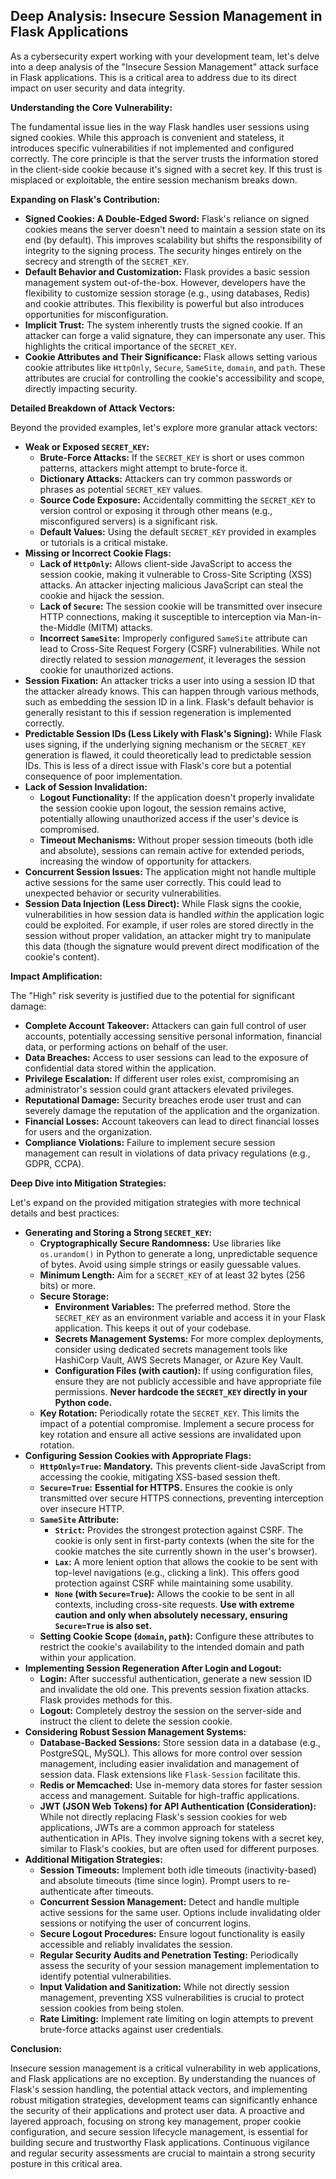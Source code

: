## Deep Analysis: Insecure Session Management in Flask Applications

As a cybersecurity expert working with your development team, let's delve into a deep analysis of the "Insecure Session Management" attack surface in Flask applications. This is a critical area to address due to its direct impact on user security and data integrity.

**Understanding the Core Vulnerability:**

The fundamental issue lies in the way Flask handles user sessions using signed cookies. While this approach is convenient and stateless, it introduces specific vulnerabilities if not implemented and configured correctly. The core principle is that the server trusts the information stored in the client-side cookie because it's signed with a secret key. If this trust is misplaced or exploitable, the entire session mechanism breaks down.

**Expanding on Flask's Contribution:**

* **Signed Cookies: A Double-Edged Sword:** Flask's reliance on signed cookies means the server doesn't need to maintain a session state on its end (by default). This improves scalability but shifts the responsibility of integrity to the signing process. The security hinges entirely on the secrecy and strength of the `SECRET_KEY`.
* **Default Behavior and Customization:** Flask provides a basic session management system out-of-the-box. However, developers have the flexibility to customize session storage (e.g., using databases, Redis) and cookie attributes. This flexibility is powerful but also introduces opportunities for misconfiguration.
* **Implicit Trust:** The system inherently trusts the signed cookie. If an attacker can forge a valid signature, they can impersonate any user. This highlights the critical importance of the `SECRET_KEY`.
* **Cookie Attributes and Their Significance:**  Flask allows setting various cookie attributes like `HttpOnly`, `Secure`, `SameSite`, `domain`, and `path`. These attributes are crucial for controlling the cookie's accessibility and scope, directly impacting security.

**Detailed Breakdown of Attack Vectors:**

Beyond the provided examples, let's explore more granular attack vectors:

* **Weak or Exposed `SECRET_KEY`:**
    * **Brute-Force Attacks:** If the `SECRET_KEY` is short or uses common patterns, attackers might attempt to brute-force it.
    * **Dictionary Attacks:** Attackers can try common passwords or phrases as potential `SECRET_KEY` values.
    * **Source Code Exposure:** Accidentally committing the `SECRET_KEY` to version control or exposing it through other means (e.g., misconfigured servers) is a significant risk.
    * **Default Values:**  Using the default `SECRET_KEY` provided in examples or tutorials is a critical mistake.
* **Missing or Incorrect Cookie Flags:**
    * **Lack of `HttpOnly`:** Allows client-side JavaScript to access the session cookie, making it vulnerable to Cross-Site Scripting (XSS) attacks. An attacker injecting malicious JavaScript can steal the cookie and hijack the session.
    * **Lack of `Secure`:**  The session cookie will be transmitted over insecure HTTP connections, making it susceptible to interception via Man-in-the-Middle (MITM) attacks.
    * **Incorrect `SameSite`:**  Improperly configured `SameSite` attribute can lead to Cross-Site Request Forgery (CSRF) vulnerabilities. While not directly related to session *management*, it leverages the session cookie for unauthorized actions.
* **Session Fixation:** An attacker tricks a user into using a session ID that the attacker already knows. This can happen through various methods, such as embedding the session ID in a link. Flask's default behavior is generally resistant to this if session regeneration is implemented correctly.
* **Predictable Session IDs (Less Likely with Flask's Signing):** While Flask uses signing, if the underlying signing mechanism or the `SECRET_KEY` generation is flawed, it could theoretically lead to predictable session IDs. This is less of a direct issue with Flask's core but a potential consequence of poor implementation.
* **Lack of Session Invalidation:**
    * **Logout Functionality:**  If the application doesn't properly invalidate the session cookie upon logout, the session remains active, potentially allowing unauthorized access if the user's device is compromised.
    * **Timeout Mechanisms:**  Without proper session timeouts (both idle and absolute), sessions can remain active for extended periods, increasing the window of opportunity for attackers.
* **Concurrent Session Issues:**  The application might not handle multiple active sessions for the same user correctly. This could lead to unexpected behavior or security vulnerabilities.
* **Session Data Injection (Less Direct):** While Flask signs the cookie, vulnerabilities in how session data is handled *within* the application logic could be exploited. For example, if user roles are stored directly in the session without proper validation, an attacker might try to manipulate this data (though the signature would prevent direct modification of the cookie's content).

**Impact Amplification:**

The "High" risk severity is justified due to the potential for significant damage:

* **Complete Account Takeover:** Attackers can gain full control of user accounts, potentially accessing sensitive personal information, financial data, or performing actions on behalf of the user.
* **Data Breaches:**  Access to user sessions can lead to the exposure of confidential data stored within the application.
* **Privilege Escalation:** If different user roles exist, compromising an administrator's session could grant attackers elevated privileges.
* **Reputational Damage:** Security breaches erode user trust and can severely damage the reputation of the application and the organization.
* **Financial Losses:**  Account takeovers can lead to direct financial losses for users and the organization.
* **Compliance Violations:**  Failure to implement secure session management can result in violations of data privacy regulations (e.g., GDPR, CCPA).

**Deep Dive into Mitigation Strategies:**

Let's expand on the provided mitigation strategies with more technical details and best practices:

* **Generating and Storing a Strong `SECRET_KEY`:**
    * **Cryptographically Secure Randomness:** Use libraries like `os.urandom()` in Python to generate a long, unpredictable sequence of bytes. Avoid using simple strings or easily guessable values.
    * **Minimum Length:** Aim for a `SECRET_KEY` of at least 32 bytes (256 bits) or more.
    * **Secure Storage:**
        * **Environment Variables:** The preferred method. Store the `SECRET_KEY` as an environment variable and access it in your Flask application. This keeps it out of your codebase.
        * **Secrets Management Systems:** For more complex deployments, consider using dedicated secrets management tools like HashiCorp Vault, AWS Secrets Manager, or Azure Key Vault.
        * **Configuration Files (with caution):** If using configuration files, ensure they are not publicly accessible and have appropriate file permissions. **Never hardcode the `SECRET_KEY` directly in your Python code.**
    * **Key Rotation:** Periodically rotate the `SECRET_KEY`. This limits the impact of a potential compromise. Implement a secure process for key rotation and ensure all active sessions are invalidated upon rotation.
* **Configuring Session Cookies with Appropriate Flags:**
    * **`HttpOnly=True`:**  **Mandatory.** This prevents client-side JavaScript from accessing the cookie, mitigating XSS-based session theft.
    * **`Secure=True`:** **Essential for HTTPS.**  Ensures the cookie is only transmitted over secure HTTPS connections, preventing interception over insecure HTTP.
    * **`SameSite` Attribute:**
        * **`Strict`:**  Provides the strongest protection against CSRF. The cookie is only sent in first-party contexts (when the site for the cookie matches the site currently shown in the user's browser).
        * **`Lax`:**  A more lenient option that allows the cookie to be sent with top-level navigations (e.g., clicking a link). This offers good protection against CSRF while maintaining some usability.
        * **`None` (with `Secure=True`):**  Allows the cookie to be sent in all contexts, including cross-site requests. **Use with extreme caution and only when absolutely necessary, ensuring `Secure=True` is also set.**
    * **Setting Cookie Scope (`domain`, `path`):**  Configure these attributes to restrict the cookie's availability to the intended domain and path within your application.
* **Implementing Session Regeneration After Login and Logout:**
    * **Login:** After successful authentication, generate a new session ID and invalidate the old one. This prevents session fixation attacks. Flask provides methods for this.
    * **Logout:**  Completely destroy the session on the server-side and instruct the client to delete the session cookie.
* **Considering Robust Session Management Systems:**
    * **Database-Backed Sessions:** Store session data in a database (e.g., PostgreSQL, MySQL). This allows for more control over session management, including easier invalidation and management of session data. Flask extensions like `Flask-Session` facilitate this.
    * **Redis or Memcached:**  Use in-memory data stores for faster session access and management. Suitable for high-traffic applications.
    * **JWT (JSON Web Tokens) for API Authentication (Consideration):** While not directly replacing Flask's session cookies for web applications, JWTs are a common approach for stateless authentication in APIs. They involve signing tokens with a secret key, similar to Flask's cookies, but are often used for different purposes.
* **Additional Mitigation Strategies:**
    * **Session Timeouts:** Implement both idle timeouts (inactivity-based) and absolute timeouts (time since login). Prompt users to re-authenticate after timeouts.
    * **Concurrent Session Management:**  Detect and handle multiple active sessions for the same user. Options include invalidating older sessions or notifying the user of concurrent logins.
    * **Secure Logout Procedures:** Ensure logout functionality is easily accessible and reliably invalidates the session.
    * **Regular Security Audits and Penetration Testing:**  Periodically assess the security of your session management implementation to identify potential vulnerabilities.
    * **Input Validation and Sanitization:** While not directly session management, preventing XSS vulnerabilities is crucial to protect session cookies from being stolen.
    * **Rate Limiting:** Implement rate limiting on login attempts to prevent brute-force attacks against user credentials.

**Conclusion:**

Insecure session management is a critical vulnerability in web applications, and Flask applications are no exception. By understanding the nuances of Flask's session handling, the potential attack vectors, and implementing robust mitigation strategies, development teams can significantly enhance the security of their applications and protect user data. A proactive and layered approach, focusing on strong key management, proper cookie configuration, and secure session lifecycle management, is essential for building secure and trustworthy Flask applications. Continuous vigilance and regular security assessments are crucial to maintain a strong security posture in this critical area.
